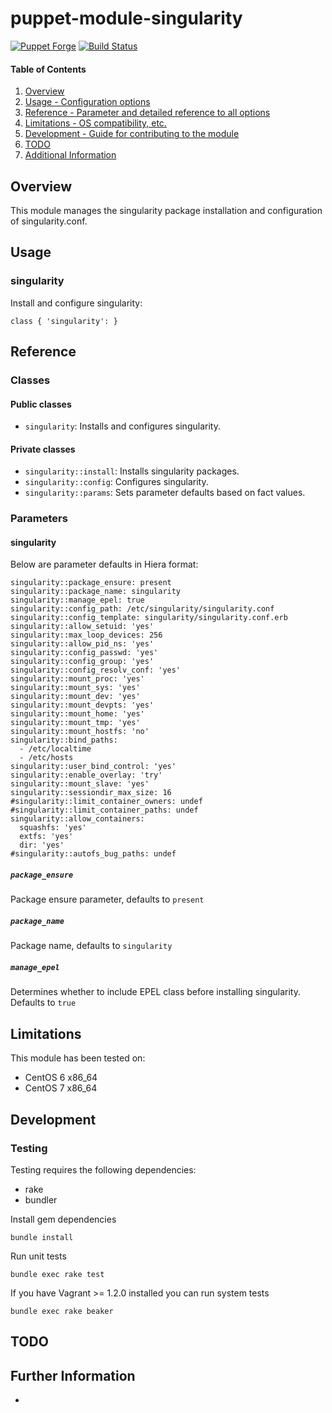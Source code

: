 # puppet-module-singularity

[![Puppet Forge](http://img.shields.io/puppetforge/v/treydock/singularity.svg)](https://forge.puppetlabs.com/treydock/singularity)
[![Build Status](https://travis-ci.org/treydock/puppet-module-singularity.png)](https://travis-ci.org/treydock/puppet-module-singularity)

#### Table of Contents

1. [Overview](#overview)
2. [Usage - Configuration options](#usage)
3. [Reference - Parameter and detailed reference to all options](#reference)
4. [Limitations - OS compatibility, etc.](#limitations)
5. [Development - Guide for contributing to the module](#development)
6. [TODO](#todo)
7. [Additional Information](#additional-information)

## Overview

This module manages the singularity package installation and configuration of singularity.conf.

## Usage

### singularity

Install and configure singularity:

    class { 'singularity': }

## Reference

### Classes

#### Public classes

* `singularity`: Installs and configures singularity.

#### Private classes

* `singularity::install`: Installs singularity packages.
* `singularity::config`: Configures singularity.
* `singularity::params`: Sets parameter defaults based on fact values.

### Parameters

#### singularity

Below are parameter defaults in Hiera format:

    singularity::package_ensure: present
    singularity::package_name: singularity
    singularity::manage_epel: true
    singularity::config_path: /etc/singularity/singularity.conf
    singularity::config_template: singularity/singularity.conf.erb
    singularity::allow_setuid: 'yes'
    singularity::max_loop_devices: 256
    singularity::allow_pid_ns: 'yes'
    singularity::config_passwd: 'yes'
    singularity::config_group: 'yes'
    singularity::config_resolv_conf: 'yes'
    singularity::mount_proc: 'yes'
    singularity::mount_sys: 'yes'
    singularity::mount_dev: 'yes'
    singularity::mount_devpts: 'yes'
    singularity::mount_home: 'yes'
    singularity::mount_tmp: 'yes'
    singularity::mount_hostfs: 'no'
    singularity::bind_paths:
      - /etc/localtime
      - /etc/hosts
    singularity::user_bind_control: 'yes'
    singularity::enable_overlay: 'try'
    singularity::mount_slave: 'yes'
    singularity::sessiondir_max_size: 16
    #singularity::limit_container_owners: undef
    #singularity::limit_container_paths: undef
    singularity::allow_containers:
      squashfs: 'yes'
      extfs: 'yes'
      dir: 'yes'
    #singularity::autofs_bug_paths: undef

##### `package_ensure`

Package ensure parameter, defaults to `present`

##### `package_name`

Package name, defaults to `singularity`

##### `manage_epel`

Determines whether to include EPEL class before installing singularity.  Defaults to `true`


## Limitations

This module has been tested on:

* CentOS 6 x86_64
* CentOS 7 x86_64

## Development

### Testing

Testing requires the following dependencies:

* rake
* bundler

Install gem dependencies

    bundle install

Run unit tests

    bundle exec rake test

If you have Vagrant >= 1.2.0 installed you can run system tests

    bundle exec rake beaker

## TODO

## Further Information

*
